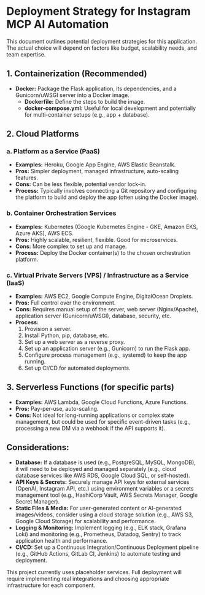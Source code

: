 # Deployment Strategy for Instagram MCP AI Automation

This document outlines potential deployment strategies for this application.
The actual choice will depend on factors like budget, scalability needs, and team expertise.

## 1. Containerization (Recommended)

- **Docker:** Package the Flask application, its dependencies, and a Gunicorn/uWSGI server into a Docker image.
  - **Dockerfile:** Define the steps to build the image.
  - **docker-compose.yml:** Useful for local development and potentially for multi-container setups (e.g., app + database).

## 2. Cloud Platforms

### a. Platform as a Service (PaaS)
   - **Examples:** Heroku, Google App Engine, AWS Elastic Beanstalk.
   - **Pros:** Simpler deployment, managed infrastructure, auto-scaling features.
   - **Cons:** Can be less flexible, potential vendor lock-in.
   - **Process:** Typically involves connecting a Git repository and configuring the platform to build and deploy the app (often using the Docker image).

### b. Container Orchestration Services
   - **Examples:** Kubernetes (Google Kubernetes Engine - GKE, Amazon EKS, Azure AKS), AWS ECS.
   - **Pros:** Highly scalable, resilient, flexible. Good for microservices.
   - **Cons:** More complex to set up and manage.
   - **Process:** Deploy the Docker container(s) to the chosen orchestration platform.

### c. Virtual Private Servers (VPS) / Infrastructure as a Service (IaaS)
   - **Examples:** AWS EC2, Google Compute Engine, DigitalOcean Droplets.
   - **Pros:** Full control over the environment.
   - **Cons:** Requires manual setup of the server, web server (Nginx/Apache), application server (Gunicorn/uWSGI), database, security, etc.
   - **Process:**
     1. Provision a server.
     2. Install Python, pip, database, etc.
     3. Set up a web server as a reverse proxy.
     4. Set up an application server (e.g., Gunicorn) to run the Flask app.
     5. Configure process management (e.g., systemd) to keep the app running.
     6. Set up CI/CD for automated deployments.

## 3. Serverless Functions (for specific parts)
   - **Examples:** AWS Lambda, Google Cloud Functions, Azure Functions.
   - **Pros:** Pay-per-use, auto-scaling.
   - **Cons:** Not ideal for long-running applications or complex state management, but could be used for specific event-driven tasks (e.g., processing a new DM via a webhook if the API supports it).

## Considerations:

- **Database:** If a database is used (e.g., PostgreSQL, MySQL, MongoDB), it will need to be deployed and managed separately (e.g., cloud database services like AWS RDS, Google Cloud SQL, or self-hosted).
- **API Keys & Secrets:** Securely manage API keys for external services (OpenAI, Instagram API, etc.) using environment variables or a secrets management tool (e.g., HashiCorp Vault, AWS Secrets Manager, Google Secret Manager).
- **Static Files & Media:** For user-generated content or AI-generated images/videos, consider using a cloud storage solution (e.g., AWS S3, Google Cloud Storage) for scalability and performance.
- **Logging & Monitoring:** Implement logging (e.g., ELK stack, Grafana Loki) and monitoring (e.g., Prometheus, Datadog, Sentry) to track application health and performance.
- **CI/CD:** Set up a Continuous Integration/Continuous Deployment pipeline (e.g., GitHub Actions, GitLab CI, Jenkins) to automate testing and deployment.

This project currently uses placeholder services. Full deployment will require implementing real integrations and choosing appropriate infrastructure for each component.
